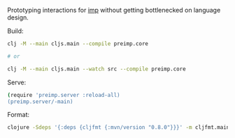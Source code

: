 Prototyping interactions for [imp](https://github.com/jamii/imp) without getting bottlenecked on language design.

Build:

``` bash
clj -M --main cljs.main --compile preimp.core

# or 

clj -M --main cljs.main --watch src --compile preimp.core
```

Serve:

``` bash
(require 'preimp.server :reload-all)
(preimp.server/-main)
```

Format:

``` bash
clojure -Sdeps '{:deps {cljfmt {:mvn/version "0.8.0"}}}' -m cljfmt.main fix
```
